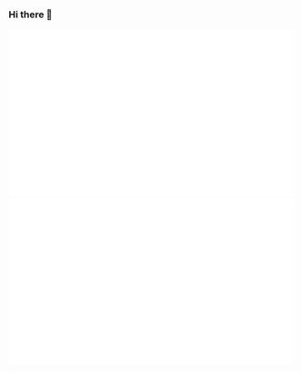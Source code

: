 ### Hi there 👋

<!--
**CJ99/CJ99** is a ✨ _special_ ✨ repository because its `README.md` (this file) appears on your GitHub profile.

Here are some ideas to get you started:

- 🔭 I’m currently working on ...
- 🌱 I’m currently learning ...
- 👯 I’m looking to collaborate on ...
- 🤔 I’m looking for help with ...
- 💬 Ask me about ...
- 📫 How to reach me: ...
- 😄 Pronouns: ...
- ⚡ Fun fact: ...
-->


![](https://github.com/CJ99/github-stats-action/blob/master/generated/overview.svg)
![](https://github.com/CJ99/github-stats-action/blob/master/generated/languages.svg)
